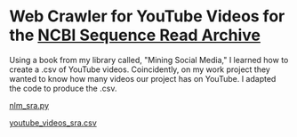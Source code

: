 # Web Crawler for YouTube Videos for the [NCBI Sequence Read Archive](https://www.youtube.com/@NLMNIH/search?query=sra)

Using a book from my library called, "Mining Social Media," I learned how to create a .csv of YouTube videos.  Coincidently, on my work project they wanted to know how many videos our project has on YouTube. I adapted the code to produce the .csv.

[nlm_sra.py](nlm_sra.py)

[youtube_videos_sra.csv](youtube_videos_sra.csv)
